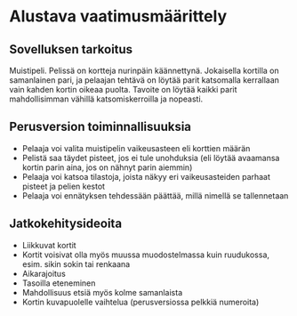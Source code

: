 # Alustava vaatimusmäärittely

## Sovelluksen tarkoitus

Muistipeli. Pelissä on kortteja nurinpäin käännettynä. Jokaisella kortilla on samanlainen pari, ja pelaajan tehtävä on löytää parit katsomalla kerrallaan vain kahden kortin oikeaa puolta. Tavoite on löytää kaikki parit mahdollisimman vähillä katsomiskerroilla ja nopeasti.

## Perusversion toiminnallisuuksia

- Pelaaja voi valita muistipelin vaikeusasteen eli korttien määrän
- Pelistä saa täydet pisteet, jos ei tule unohduksia (eli löytää avaamansa kortin parin aina, jos on nähnyt parin aiemmin)
- Pelaaja voi katsoa tilastoja, joista näkyy eri vaikeusasteiden parhaat pisteet ja pelien kestot
- Pelaaja voi ennätyksen tehdessään päättää, millä nimellä se tallennetaan

## Jatkokehitysideoita

- Liikkuvat kortit
- Kortit voisivat olla myös muussa muodostelmassa kuin ruudukossa, esim. sikin sokin tai renkaana
- Aikarajoitus
- Tasoilla eteneminen
- Mahdollisuus etsiä myös kolme samanlaista
- Kortin kuvapuolelle vaihtelua (perusversiossa pelkkiä numeroita)
